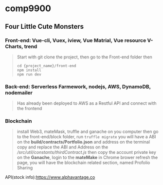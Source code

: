 # comp9900

## Four Little Cute Monsters



### Front-end: Vue-cli, Vuex, iview, Vue Matrial, Vue resource V-Charts, trend

>Start with git clone the project, then go to the Front-end folder then
>```npm
>cd {project_name}/front-end
>npm install
>npm run dev
>```

### Back-end: Serverless Farmework, nodejs, AWS, DynamoDB, nodemailer

> Has already been deployed to AWS as a Restful API and connect with the frontend

### Blockchain

>install Web3, mateMask, truffle and ganache on you computer
>then go to the front-end/block folder,
>run ```truffle migrate```
>you will have a ABI on the **build/contracts/Portfolio.json**  and address on the terminal
>copy and replace the ABI and Address on the */src/util/constants/thirdContract.js*
>then copy the account private key on the **Ganache**, login to the **mateMake** in Chrome brower 
> refresh the page, you will have the blockchain related section, named Profolio Sharing 

API(stock info):https://www.alphavantage.co

